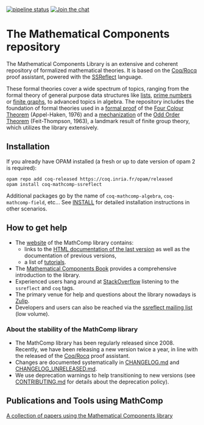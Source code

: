 [![pipeline status](https://gitlab.inria.fr/math-comp/math-comp/badges/master/pipeline.svg)](https://gitlab.inria.fr/math-comp/math-comp/commits/master)
[![Join the chat](https://img.shields.io/badge/zulip-join_chat-brightgreen.svg)](https://coq.zulipchat.com/#narrow/stream/237664-math-comp-users)

# The Mathematical Components repository

The Mathematical Components Library is an extensive and coherent
repository of formalized mathematical theories. It is based on
the [Coq/Rocq](http://coq.inria.fr) proof assistant, powered with the
[SSReflect](https://coq.inria.fr/refman/proof-engine/ssreflect-proof-language.html)
language.

These formal theories cover a wide spectrum of topics, ranging from the formal theory of general purpose data structures like [lists](ssreflect/seq.v), [prime numbers](ssreflect/prime.v) or [finite graphs](ssreflect/fingraph.v), to advanced topics in algebra. The repository includes the foundation of formal theories used in a [formal proof](https://www.ams.org/notices/200811/tx081101382p.pdf) of the [Four Colour Theorem](https://en.wikipedia.org/wiki/Four_color_theorem) (Appel-Haken, 1976) and a [mechanization](https://hal.archives-ouvertes.fr/hal-00816699/) of the [Odd Order Theorem](https://en.wikipedia.org/wiki/Feit%E2%80%93Thompson_theorem) (Feit-Thompson, 1963), a landmark result of finite group theory, which utilizes the library extensively.

## Installation

If you already have OPAM installed (a fresh or up to date version of opam 2 is required):

```
opam repo add coq-released https://coq.inria.fr/opam/released
opam install coq-mathcomp-ssreflect
```

Additional packages go by the name of `coq-mathcomp-algebra`,
`coq-mathcomp-field`, etc... See [INSTALL](INSTALL.md) for detailed
installation instructions in other scenarios.

## How to get help

- The [website](http://math-comp.github.io/math-comp/) of the MathComp library
  contains:
  + links to the [HTML documentation of the last version](https://math-comp.github.io/htmldoc/libgraph.html) as well as the documentation of previous versions,
  + a list of [tutorials](https://math-comp.github.io/documentation.html).
- The [Mathematical Components Book](https://math-comp.github.io/mcb/)
  provides a comprehensive introduction to the library.
- Experienced users hang around at
  [StackOverflow](https://stackoverflow.com/questions/tagged/ssreflect)
  listening to the `ssreflect` and `coq` tags.
- The primary venue for help and questions about the library nowadays
  is [Zulip](https://coq.zulipchat.com/).
- Developers and users can also be reached via
  the [ssreflect mailing list](https://sympa.inria.fr/sympa/info/ssreflect) (low volume).

### About the stability of the MathComp library

- The MathComp library has been regularly released since 2008.
  Recently, we have been releasing a new version twice a year,
  in line with the released of the [Coq/Rocq](http://coq.inria.fr) proof assistant.
- Changes are documented systematically in [CHANGELOG.md](CHANGELOG.md) and
  [CHANGELOG_UNRELEASED.md](CHANGELOG_UNRELEASED.md).
- We use deprecation warnings to help transitioning to new versions
  (see [CONTRIBUTING.md](CONTRIBUTING.md#Deprecations) for details about the deprecation policy).

## Publications and Tools using MathComp

[A collection of papers using the Mathematical Components library](https://math-comp.github.io/papers.html)
